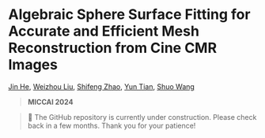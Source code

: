 # Algebraic Sphere Surface Fitting for Accurate and Efficient Mesh Reconstruction from Cine CMR Images
[Jin He](https://github.com/Hejin9), [Weizhou Liu](https://github.com/liuweizhou319), [Shifeng Zhao](https://ai.bnu.edu.cn/xygk/szdw/fgj/72bacbc8862a43e684ec19e19a1be0a1.htm), [Yun Tian](https://ai.bnu.edu.cn/xygk/szdw/zgj/dcd9d6b7ed5f4d18a1a3381a2bbf8c6a.htm), [Shuo Wang](https://swang.miccai.cloud/)

> **MICCAI 2024**

> 🚧 The GitHub repository is currently under construction. Please check back in a few months. Thank you for your patience!
